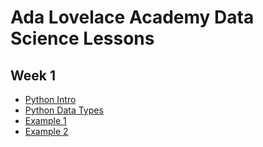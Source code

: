 # Ada Lovelace Academy Data Science Lessons


## Week 1
- [Python Intro](1-python-intro.ipynb)
- [Python Data Types](1-python-data-types.ipynb)
- [Example 1](example1.ipynb)
- [Example 2](example2.ipynb)

